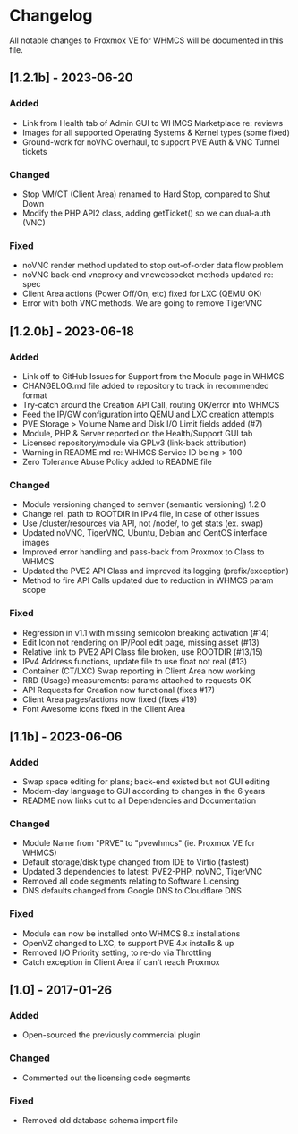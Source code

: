 # Changelog
All notable changes to Proxmox VE for WHMCS will be documented in this file.

## [1.2.1b] - 2023-06-20

### Added
- Link from Health tab of Admin GUI to WHMCS Marketplace re: reviews
- Images for all supported Operating Systems & Kernel types (some fixed)
- Ground-work for noVNC overhaul, to support PVE Auth & VNC Tunnel tickets

### Changed
- Stop VM/CT (Client Area) renamed to Hard Stop, compared to Shut Down
- Modify the PHP API2 class, adding getTicket() so we can dual-auth (VNC)

### Fixed
- noVNC render method updated to stop out-of-order data flow problem
- noVNC back-end vncproxy and vncwebsocket methods updated re: spec
- Client Area actions (Power Off/On, etc) fixed for LXC (QEMU OK)
- Error with both VNC methods. We are going to remove TigerVNC

## [1.2.0b] - 2023-06-18

### Added
- Link off to GitHub Issues for Support from the Module page in WHMCS
- CHANGELOG.md file added to repository to track in recommended format
- Try-catch around the Creation API Call, routing OK/error into WHMCS
- Feed the IP/GW configuration into QEMU and LXC creation attempts
- PVE Storage > Volume Name and Disk I/O Limit fields added (#7)
- Module, PHP & Server reported on the Health/Support GUI tab
- Licensed repository/module via GPLv3 (link-back attribution)
- Warning in README.md re: WHMCS Service ID being > 100
- Zero Tolerance Abuse Policy added to README file

### Changed
- Module versioning changed to semver (semantic versioning) 1.2.0
- Change rel. path to ROOTDIR in IPv4 file, in case of other issues
- Use /cluster/resources via API, not /node/, to get stats (ex. swap)
- Updated noVNC, TigerVNC, Ubuntu, Debian and CentOS interface images
- Improved error handling and pass-back from Proxmox to Class to WHMCS
- Updated the PVE2 API Class and improved its logging (prefix/exception)
- Method to fire API Calls updated due to reduction in WHMCS param scope

### Fixed
- Regression in v1.1 with missing semicolon breaking activation (#14)
- Edit Icon not rendering on IP/Pool edit page, missing asset (#13)
- Relative link to PVE2 API Class file broken, use ROOTDIR (#13/15)
- IPv4 Address functions, update file to use float not real (#13)
- Container (CT/LXC) Swap reporting in Client Area now working
- RRD (Usage) measurements: params attached to requests OK
- API Requests for Creation now functional (fixes #17)
- Client Area pages/actions now fixed (fixes #19)
- Font Awesome icons fixed in the Client Area

## [1.1b] - 2023-06-06
 
### Added
- Swap space editing for plans; back-end existed but not GUI editing
- Modern-day language to GUI according to changes in the 6 years
- README now links out to all Dependencies and Documentation
 
### Changed
- Module Name from "PRVE" to "pvewhmcs" (ie. Proxmox VE for WHMCS)
- Default storage/disk type changed from IDE to Virtio (fastest)
- Updated 3 dependencies to latest: PVE2-PHP, noVNC, TigerVNC
- Removed all code segments relating to Software Licensing
- DNS defaults changed from Google DNS to Cloudflare DNS
 
### Fixed
- Module can now be installed onto WHMCS 8.x installations
- OpenVZ changed to LXC, to support PVE 4.x installs & up
- Removed I/O Priority setting, to re-do via Throttling
- Catch exception in Client Area if can't reach Proxmox

## [1.0] - 2017-01-26

### Added
- Open-sourced the previously commercial plugin

### Changed
- Commented out the licensing code segments

### Fixed
- Removed old database schema import file